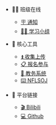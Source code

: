- 👩‍🏫 班级在线
  - [🪧 通知][1]
  - [👨‍🎓 学习小组][2]

- 🔧 核心工具
  - [⏫ 收集上传][3]
  - [📋 报名参与][4]
  - [🏫 教务系统][5]
  - [⌨️ NFLSOJ][8]

- 🔗 平台链接
  - [🎬 Bilibili][6]
  - [💻 Github][7]

[1]:	nsonline/announcements
[2]:	nsonline/studygroups
[3]:	studytools/contentupload
[4]:	studytools/enrollment
[5]:	http://my.nfls.com.cn:10095/cas/login?service=http%3A%2F%2Fjwxt.nfls.com.cn%3A9201%2Feducation%2Fmain%2Findex
[6]:	https://m.bilibili.com/space/1668916597
[7]:	https://github.com/nflsixer
[8]:	http://www.nfls.com.cn:10443